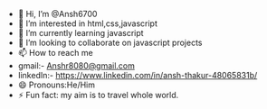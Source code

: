 - 👋 Hi, I’m @Ansh6700
- 👀 I’m interested in html,css,javascript
- 🌱 I’m currently learning javascript
- 💞️ I’m looking to collaborate on javascript projects
- 📫 How to reach me
- gmail:- Anshr8080@gmail.com
- linkedIn:- https://www.linkedin.com/in/ansh-thakur-48065831b/
- 😄 Pronouns:He/Him
- ⚡ Fun fact: my aim is to travel whole world.

<!---
Ansh6700/Ansh6700 is a ✨ special ✨ repository because its `README.md` (this file) appears on your GitHub profile.
You can click the Preview link to take a look at your changes.
--->

